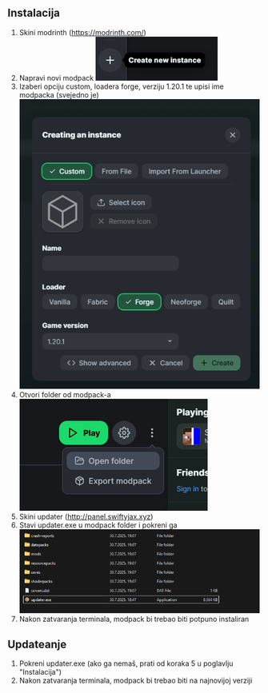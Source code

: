 ## Instalacija
1. Skini modrinth (https://modrinth.com/)  
2. Napravi novi modpack
![alt text](tutorial/createinstance.png)  
4. Izaberi opciju custom, loadera forge, verziju 1.20.1 te upisi ime modpacka (svejedno je)
![alt text](tutorial/createmodpack.png)  
5. Otvori folder od modpack-a  
![alt text](tutorial/openfolder.png)  
6. Skini updater (http://panel.swiftyjax.xyz)  
7. Stavi updater.exe u modpack folder i pokreni ga  
![alt text](tutorial/folder.png)  
8. Nakon zatvaranja terminala, modpack bi trebao biti potpuno instaliran

## Updateanje
1. Pokreni updater.exe (ako ga nemaš, prati od koraka 5 u poglavlju "Instalacija")
2. Nakon zatvaranja terminala, modpack bi trebao biti na najnovijoj verziji

